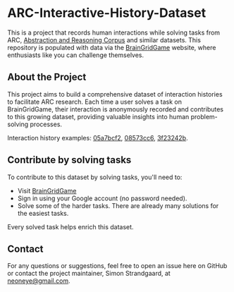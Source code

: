 # ARC-Interactive-History-Dataset

This is a project that records human interactions while solving tasks from ARC, [Abstraction and Reasoning Corpus](https://github.com/fchollet/ARC) and similar datasets. This repository is populated with data via the [BrainGridGame](https://braingridgame.com/) website, where enthusiasts like you can challenge themselves.

## About the Project

This project aims to build a comprehensive dataset of interaction histories to facilitate ARC research. Each time a user solves a task on BrainGridGame, their interaction is anonymously recorded and contributes to this growing dataset, providing valuable insights into human problem-solving processes.

Interaction history examples:
[05a7bcf2](https://neoneye.github.io/arc/history.html?historyUrl=https%3A%2F%2Fraw.githubusercontent.com%2Fneoneye%2FARC-Interactive-History-Dataset%2Fmain%2Fhistory_files%2F25%2F50.json), 
[08573cc6](https://neoneye.github.io/arc/history.html?historyUrl=https%3A%2F%2Fraw.githubusercontent.com%2Fneoneye%2FARC-Interactive-History-Dataset%2Fmain%2Fhistory_files%2F7%2F33.json), 
[3f23242b](https://neoneye.github.io/arc/history.html?historyUrl=https%3A%2F%2Fraw.githubusercontent.com%2Fneoneye%2FARC-Interactive-History-Dataset%2Fmain%2Fhistory_files%2F4%2F39.json).

## Contribute by solving tasks

To contribute to this dataset by solving tasks, you'll need to:

- Visit [BrainGridGame](https://braingridgame.com/)
- Sign in using your Google account (no password needed).
- Solve some of the harder tasks. There are already many solutions for the easiest tasks.

Every solved task helps enrich this dataset.

## Contact

For any questions or suggestions, feel free to open an issue here on GitHub or contact the project maintainer, Simon Strandgaard, at <neoneye@gmail.com>.
